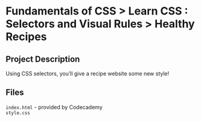 # Fundamentals of CSS > Learn CSS : Selectors and Visual Rules  > Healthy Recipes
## Project Description
Using CSS selectors, you’ll give a recipe website some new style!

## Files
`index.html` - provided by Codecademy    
`style.css`